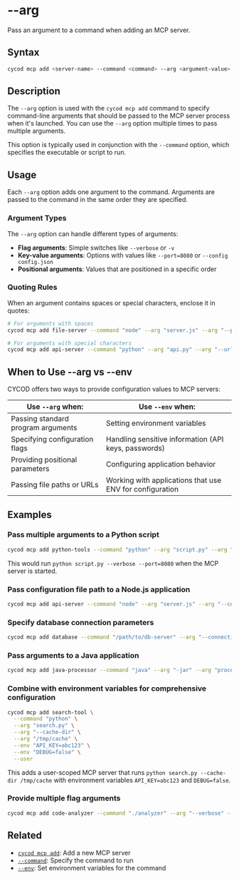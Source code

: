 # --arg

Pass an argument to a command when adding an MCP server.

## Syntax

```bash
cycod mcp add <server-name> --command <command> --arg <argument-value> [--arg <another-argument>]
```

## Description

The `--arg` option is used with the `cycod mcp add` command to specify command-line arguments that should be passed to the MCP server process when it's launched. You can use the `--arg` option multiple times to pass multiple arguments.

This option is typically used in conjunction with the `--command` option, which specifies the executable or script to run.

## Usage

Each `--arg` option adds one argument to the command. Arguments are passed to the command in the same order they are specified.

### Argument Types

The `--arg` option can handle different types of arguments:

- **Flag arguments**: Simple switches like `--verbose` or `-v`
- **Key-value arguments**: Options with values like `--port=8080` or `--config config.json`
- **Positional arguments**: Values that are positioned in a specific order

### Quoting Rules

When an argument contains spaces or special characters, enclose it in quotes:

```bash
# For arguments with spaces
cycod mcp add file-server --command "node" --arg "server.js" --arg "--path" --arg "C:\My Documents\Files"

# For arguments with special characters
cycod mcp add api-server --command "python" --arg "api.py" --arg "--url=https://api.example.com?key=abc&format=json"
```

## When to Use --arg vs --env

CYCOD offers two ways to provide configuration values to MCP servers:

| Use `--arg` when: | Use `--env` when: |
|-------------------|-------------------|
| Passing standard program arguments | Setting environment variables |
| Specifying configuration flags | Handling sensitive information (API keys, passwords) |
| Providing positional parameters | Configuring application behavior |
| Passing file paths or URLs | Working with applications that use ENV for configuration |

## Examples

### Pass multiple arguments to a Python script

```bash
cycod mcp add python-tools --command "python" --arg "script.py" --arg "--verbose" --arg "--port=8080"
```

This would run `python script.py --verbose --port=8080` when the MCP server is started.

### Pass configuration file path to a Node.js application

```bash
cycod mcp add api-server --command "node" --arg "server.js" --arg "--config" --arg "./config/production.json"
```

### Specify database connection parameters

```bash
cycod mcp add database --command "/path/to/db-server" --arg "--connection-string" --arg "postgresql://user:password@localhost:5432/mydatabase"
```

### Pass arguments to a Java application

```bash
cycod mcp add java-processor --command "java" --arg "-jar" --arg "processor.jar" --arg "-Xmx2g" --arg "--input" --arg "data.csv"
```

### Combine with environment variables for comprehensive configuration

```bash
cycod mcp add search-tool \
  --command "python" \
  --arg "search.py" \
  --arg "--cache-dir" \
  --arg "/tmp/cache" \
  --env "API_KEY=abc123" \
  --env "DEBUG=false" \
  --user
```

This adds a user-scoped MCP server that runs `python search.py --cache-dir /tmp/cache` with environment variables `API_KEY=abc123` and `DEBUG=false`.

### Provide multiple flag arguments

```bash
cycod mcp add code-analyzer --command "./analyzer" --arg "--verbose" --arg "--no-cache" --arg "--color" --arg "--format=json"
```

## Related

- [`cycod mcp add`](../mcp/add.md): Add a new MCP server
- [`--command`](./command.md): Specify the command to run
- [`--env`](./env.md): Set environment variables for the command
